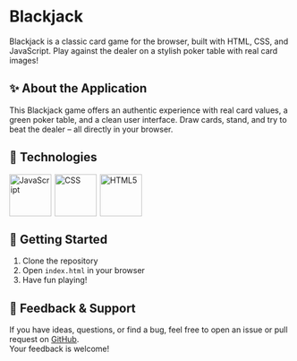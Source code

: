 # Blackjack

Blackjack is a classic card game for the browser, built with HTML, CSS, and JavaScript. Play against the dealer on a stylish poker table with real card images!

## ✨ About the Application

This Blackjack game offers an authentic experience with real card values, a green poker table, and a clean user interface. Draw cards, stand, and try to beat the dealer – all directly in your browser.

## 🔧 Technologies

<div style="display: flex;">
   <img src="https://skillicons.dev/icons?i=js" height="75" style="margin-right: 6px;" alt="JavaScript"/>
   <img src="https://skillicons.dev/icons?i=css" height="75" style="margin-right: 6px;" alt="CSS"/>
   <img src="https://skillicons.dev/icons?i=html" height="75" style="margin-right: 6px;" alt="HTML5"/>
</div>

## 🚀 Getting Started

1. Clone the repository
2. Open `index.html` in your browser
3. Have fun playing!

## 💬 Feedback & Support

If you have ideas, questions, or find a bug, feel free to open an issue or pull request on [GitHub](https://github.com/your-github-username/BlackJack).  
Your feedback is welcome!